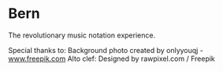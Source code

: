 # Bern
The revolutionary music notation experience.

Special thanks to:
Background photo created by onlyyouqj - www.freepik.com
Alto clef: Designed by rawpixel.com / Freepik
